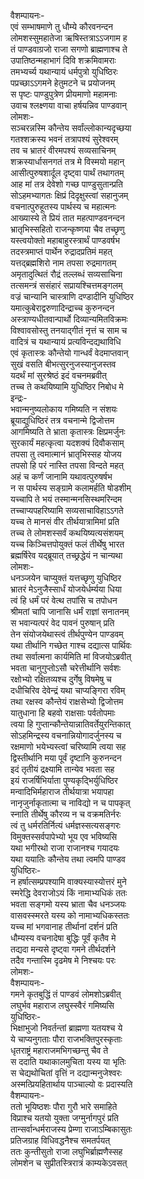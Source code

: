 वैशम्पायनः-  
एवं सम्भाषमाणे तु धौम्ये कौरवनन्दन  
लोमशस्सुमहातेजा ऋषिस्तत्राऽऽजगाम ह  
तं पाण्डवाग्रजो राजा सगणो ब्राह्मणाश्च ते  
उपातिष्ठन्महाभागं दिवि शक्रमिवामराः  
तमभ्यर्च्य यथान्यायं धर्मपुत्रो युधिष्ठिरः  
पप्रच्छाऽऽगमने हेतुमटने च प्रयोजनम्  
स पृष्टः पाण्डुपुत्रेण प्रीयमाणो महामनाः  
उवाच श्लक्ष्णया वाचा हर्षयन्निव पाण्डवान्  
लोमशः-  
सञ्चरन्नस्मि कौन्तेय सर्वांल्लोकान्यदृच्छया  
गतश्शक्रस्य भवनं तत्रापश्यं सुरेश्वरम्  
तव च भ्रातरं वीरमपश्यं सव्यसाचिनम्  
शक्रस्यार्धासनगतं तत्र मे विस्मयो महान्  
आसीत्पुरुषशार्दूल दृष्ट्वा पार्थं तथागतम्  
आह मां तत्र देवेशो गच्छ पाण्डुसुतान्प्रति  
सोऽहमभ्यागतः क्षिप्रं दिदृक्षुस्त्वां सहानुजम्  
वचनात्पुरुहूतस्य पार्थस्य च महात्मनः  
आख्यास्ये ते प्रियं तात महत्पाण्डवनन्दन  
भ्रातृभिस्सहितो राजन्कृष्णया चैव तच्छृणु  
यस्त्वयोक्तो महाबाहुरस्त्रार्थं पाण्डवर्षभ  
तदस्त्रमाप्तं पार्थेन रुद्रादप्रतिमं महत्  
यत्तद्ब्रह्मशिरो नाम तपसा रुद्रमागतम्  
अमृतादुत्थितं रौद्रं तल्लब्धं सव्यसाचिना  
तत्समन्त्रं ससंहारं सप्रायश्चित्तमङ्गलम्  
वज्रं चान्यानि चास्त्राणि दण्डादीनि युधिष्ठिर  
यमात्कुबेराद्वरुणादिन्द्राच्च कुरुनन्दन  
अस्त्राण्यधीतवान्पार्थो दिव्यान्यमितविक्रमः  
विश्वावसोस्तु तनयाद्गीतं नृत्तं च साम च  
वादित्रं च यथान्यायं प्रत्यविन्दद्यथाविधि  
एवं कृतास्त्रः कौन्तेयो गान्धर्वं वेदमाप्तवान्  
सुखं वसति बीभत्सुरनुजस्यानुजस्तव  
यदर्थं मां सुरश्रेष्ठं इदं वचनमब्रवीत्  
तच्च ते कथयिष्यामि युधिष्ठिर निबोध मे  
इन्द्रः-  
भवान्मनुष्यलोकाय गमिष्यति न संशयः  
ब्रूयाद्युधिष्ठिरं तत्र वचनान्मे द्विजोत्तम  
आगमिष्यति ते भ्राता कृतास्त्रः क्षिप्रमर्जुनः  
सुरकार्यं महत्कृत्वा यदशक्यं दिवौकसाम्  
तपसा तु त्वमात्मानं भ्रातृभिस्सह योजय  
तपसो हि परं नास्ति तपसा विन्दते महत्  
अहं च कर्णं जानामि यथावत्पुरुषर्षभ  
न स पार्थस्य सङ्ग्रामे कलामर्हति षोडशीम्  
यच्चापि ते भयं तस्मान्मनसिस्थमरिन्दम  
तच्चाप्यपहरिष्यामि सव्यसाचाविहाऽऽगते  
यच्च ते मानसं वीर तीर्थयात्रामिमां प्रति  
तच्च ते लोमशस्सर्वं कथयिष्यत्यसंशयम्  
यच्च किञ्चित्तपोयुक्तं फलं तीर्थेषु भारत  
ब्रह्मर्षिरेव यद्ब्रूयात् तच्छ्रद्धेयं न चान्यथा  
लोमशः-  
धनञ्जयेन चाप्युक्तं यत्तच्छृणु युधिष्ठिर  
भ्रातरं मेऽनुजैस्सार्धं योजयेर्धर्म्यया धिया  
त्वं हि धर्मं परं वेत्थ तपांसि च तपोधन  
श्रीमतां चापि जानासि धर्मं राज्ञां सनातनम्  
स भवान्यत्परं वेद पावनं पुरुषान् प्रति  
तेन संयोजयेथास्त्वं तीर्थपुण्येन पाण्डवम्  
यथा तीर्थानि गच्छेत गाश्च दद्यात्स पार्थिवः  
तथा सर्वात्मना कार्यमिति मां विजयोऽब्रवीत्  
भवता चानुगुप्तोऽसौ चरेत्तीर्थानि सर्वशः  
रक्षोभ्यो रक्षितव्यश्च दुर्गेषु विषमेषु च  
दधीचिरिव देवेन्द्रं यथा चाप्यङ्गिरा रविम्  
तथा रक्षस्व कौन्तेयं राक्षसेभ्यो द्विजोत्तम  
यातुधाना हि बहवो राक्षसाः पर्वतोपमाः  
त्वया हि गुप्तान्कौन्तेयान्नातिवर्तेयुरन्तिकात्  
सोऽहमिन्द्रस्य वचनान्नियोगादर्जुनस्य च  
रक्षमाणो भयेभ्यस्त्वां चरिष्यामि त्वया सह  
द्विस्तीर्थानि मया पूर्वं दृष्टानि कुरुनन्दन  
इदं तृतीयं द्रक्ष्यामि तान्येव भवता सह  
इयं राजर्षिभिर्याता पुण्यकृद्भिर्युधिष्ठिर  
मन्वादिभिर्महाराज तीर्थयात्रा भयापहा  
नानृजुर्नाकृतात्मा च नाविद्यो न च पापकृत्  
स्नाति तीर्थेषु कौरव्य न च वक्रमतिर्नरः  
त्वं तु धर्मरतिर्नित्यं धर्मज्ञस्सत्यसङ्गरः  
विमुक्तस्सर्वपापेभ्यो भूय एव भविष्यसि  
यथा भगीरथो राजा राजानश्च गयादयः  
यथा ययातिः कौन्तेय तथा त्वमपि पाण्डव  
युधिष्ठिरः-  
न हर्षात्सम्प्रपश्यामि वाक्यस्यास्योत्तरं मुने  
स्मरेद्धि देवराजोऽयं किं नामाभ्यधिकं ततः  
भवता सङ्गमो यस्य भ्राता चैव धनञ्जयः  
वासवस्स्मरते यस्य को नामाभ्यधिकस्ततः  
यच्च मां भगवानाह तीर्थानां दर्शनं प्रति  
धौम्यस्य वचनादेषा बुद्धिः पूर्वं कृतैव मे  
तद्यदा मन्यसे दृष्ट्वा गमने तीर्थदर्शने  
तदैव गन्तास्मि दृढमेष मे निश्चयः परः  
लोमशः-  
वैशम्पायनः-  
गमने कृतबुद्धिं तं पाण्डवं लोमशोऽब्रवीत्  
लघुर्भव महाराज लघुस्स्वैरं गमिष्यसि  
युधिष्ठिरः-  
भिक्षाभुजो निवर्तन्तां ब्राह्मणा यतयश्च ये  
ये चाप्यनुगताः पौरा राजभक्तिपुरस्कृताः  
धृतराष्ट्रं महाराजमभिगच्छन्तु चैव ते  
स ददाति यथाकालमुचिता यस्य या भृतिः  
स चेद्यथोचितां वृत्तिं न दद्यान्मनुजेश्वरः  
अस्मत्प्रियहितार्थाय पाञ्चाल्यो वः प्रदास्यति  
वैशम्पायनः-  
ततो भूयिष्ठशः पौरा गुरौ भारे समाहिते  
विप्राश्च यतयो युक्ता जग्मुर्नागपुरं प्रति  
तान्सर्वान्धर्मराजस्य प्रेम्णा राजाऽम्बिकासुतः  
प्रतिजग्राह विधिवद्धनैश्च समतर्पयत्  
ततः कुन्तीसुतो राजा लघुभिर्ब्राह्मणैस्सह  
लोमशेन च सुप्रीतस्त्रिरात्रं काम्यकेऽवसत्  
